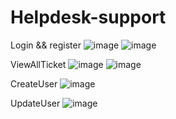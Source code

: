 # Helpdesk-support
Login && register
![image](https://user-images.githubusercontent.com/129944584/232586641-ae73e81b-f3b3-4d98-908f-f93c0bd03b8f.png)
![image](https://user-images.githubusercontent.com/129944584/232587969-134ed902-5f39-4628-9ce4-1dfdad902b28.png)

ViewAllTicket
![image](https://user-images.githubusercontent.com/129944584/232587451-31fc2274-d84c-418b-b22e-d23a0070a640.png)
![image](https://user-images.githubusercontent.com/129944584/232587609-f45cbccd-ccd6-49ae-8bbb-9aea21163dbf.png)

CreateUser
![image](https://user-images.githubusercontent.com/129944584/232587782-876ebe18-93db-4d97-953d-a571a0517d33.png)

UpdateUser
![image](https://user-images.githubusercontent.com/129944584/232587876-0638fb53-143c-40ad-bcb9-b8972daa9325.png)


